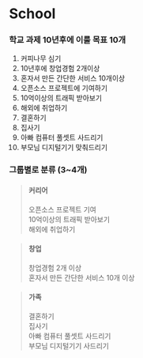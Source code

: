 # School
### 학교 과제 10년후에 이룰 목표 10개

1. 커피나무 심기  
1. 10년후에 창업경험 2개이상  
1. 혼자서 만든 간단한 서비스 10개이상  
1. 오픈소스 프로젝트에 기여하기  
1. 10억이상의 트래픽 받아보기  
1. 해외에 취업하기  
1. 결혼하기  
1. 집사기  
1. 아빠 컴퓨터 풀셋트 사드리기
1. 부모님 디지털기기 맞춰드리기

### 그룹별로 분류 (3~4개)
>#### 커리어  
> 오픈소스 프로젝트 기여  
> 10억이상의 트래픽 받아보기  
> 해외에 취업하기  

>#### 창업  
> 창업경험 2개 이상  
> 혼자서 만든 간단한 서비스 10개 이상
> 

>#### 가족
> 결혼하기  
> 집사기  
> 아빠 컴퓨터 풀셋트 사드리기  
> 부모님 디지털기기 사드리기
> 